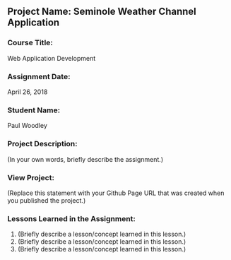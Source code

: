 ## Project Name:  Seminole Weather Channel Application

### Course Title:
Web Application Development

### Assignment Date:  
April 26, 2018
### Student Name:  
Paul Woodley
### Project Description:
(In your own words, briefly describe the assignment.)

### View Project:
(Replace this statement with your Github Page URL that was created when you 
 published the project.)

### Lessons Learned in the Assignment:
1. (Briefly describe a lesson/concept learned in this lesson.)
2. (Briefly describe a lesson/concept learned in this lesson.)
3. (Briefly describe a lesson/concept learned in this lesson.)


